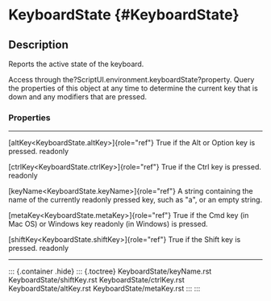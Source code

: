 KeyboardState {#KeyboardState}
=============

Description
-----------

Reports the active state of the keyboard.

Access through the?ScriptUI.environment.keyboardState?property. Query
the properties of this object at any time to determine the current key
that is down and any modifiers that are pressed.

### Properties

  -------------------------------------------------- ----------------------------------------------
  [altKey\<KeyboardState.altKey\>]{role="ref"}       True if the Alt or Option key is pressed.
  readonly                                           

  [ctrlKey\<KeyboardState.ctrlKey\>]{role="ref"}     True if the Ctrl key is pressed.
  readonly                                           

  [keyName\<KeyboardState.keyName\>]{role="ref"}     A string containing the name of the currently
  readonly                                           pressed key, such as \"a\", or an empty
                                                     string.

  [metaKey\<KeyboardState.metaKey\>]{role="ref"}     True if the Cmd key (in Mac OS) or Windows key
  readonly                                           (in Windows) is pressed.

  [shiftKey\<KeyboardState.shiftKey\>]{role="ref"}   True if the Shift key is pressed.
  readonly                                           
  -------------------------------------------------- ----------------------------------------------

::: {.container .hide}
::: {.toctree}
KeyboardState/keyName.rst KeyboardState/shiftKey.rst
KeyboardState/ctrlKey.rst KeyboardState/altKey.rst
KeyboardState/metaKey.rst
:::
:::
